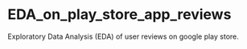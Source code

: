 # EDA_on_play_store_app_reviews
Exploratory Data Analysis (EDA) of user reviews on google play store.
